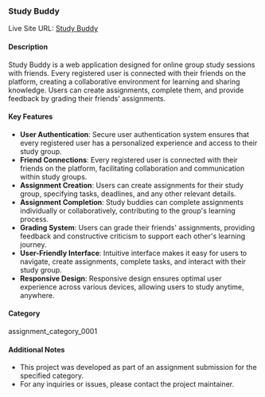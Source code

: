 ### Study Buddy

Live Site URL: [Study Buddy](https://assignment-hub-e4e39.web.app)

#### Description

Study Buddy is a web application designed for online group study sessions with friends. Every registered user is connected with their friends on the platform, creating a collaborative environment for learning and sharing knowledge. Users can create assignments, complete them, and provide feedback by grading their friends' assignments.

#### Key Features

- **User Authentication**: Secure user authentication system ensures that every registered user has a personalized experience and access to their study group.
- **Friend Connections**: Every registered user is connected with their friends on the platform, facilitating collaboration and communication within study groups.
- **Assignment Creation**: Users can create assignments for their study group, specifying tasks, deadlines, and any other relevant details.
- **Assignment Completion**: Study buddies can complete assignments individually or collaboratively, contributing to the group's learning process.
- **Grading System**: Users can grade their friends' assignments, providing feedback and constructive criticism to support each other's learning journey.
- **User-Friendly Interface**: Intuitive interface makes it easy for users to navigate, create assignments, complete tasks, and interact with their study group.
- **Responsive Design**: Responsive design ensures optimal user experience across various devices, allowing users to study anytime, anywhere.

#### Category

assignment_category_0001

#### Additional Notes

- This project was developed as part of an assignment submission for the specified category.
- For any inquiries or issues, please contact the project maintainer.

